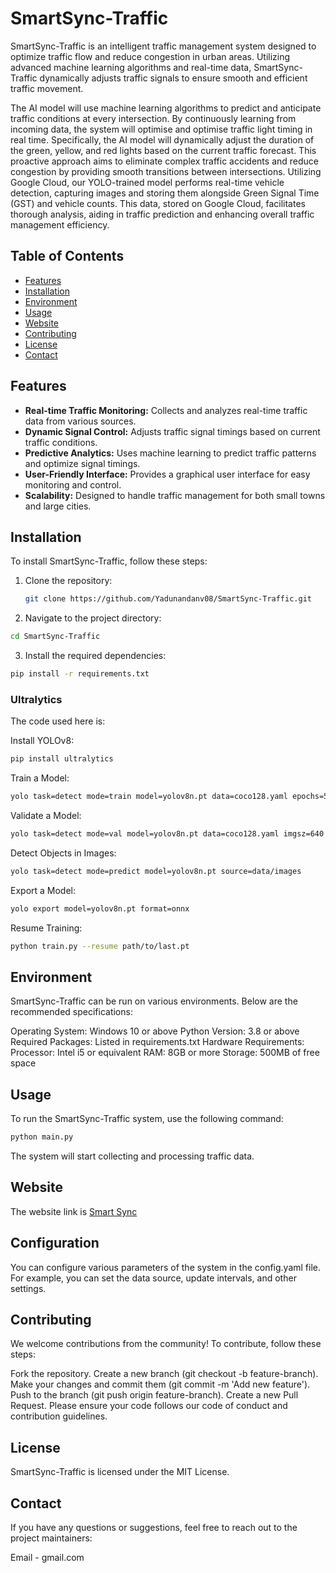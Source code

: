 
# SmartSync-Traffic

SmartSync-Traffic is an intelligent traffic management system designed to optimize traffic flow and reduce congestion in urban areas. Utilizing advanced machine learning algorithms and real-time data, SmartSync-Traffic dynamically adjusts traffic signals to ensure smooth and efficient traffic movement.

The AI model will use machine learning algorithms to predict and anticipate traffic
conditions at every intersection. By continuously learning from incoming data, the system
will optimise and optimise traffic light timing in real time. Specifically, the AI model will
dynamically adjust the duration of the green, yellow, and red lights based on the current
traffic forecast. This proactive approach aims to eliminate complex traffic accidents and
reduce congestion by providing smooth transitions between intersections.
Utilizing Google Cloud, our YOLO-trained model performs real-time vehicle detection, capturing 
images and storing them alongside Green Signal Time (GST) and vehicle counts. This data, stored on Google Cloud,
facilitates thorough analysis, aiding in traffic prediction and enhancing overall traffic management efficiency.

## Table of Contents

- [Features](#features)
- [Installation](#installation)
- [Environment](#environment)
- [Usage](#usage)
- [Website](#Website)
- [Contributing](#contributing)
- [License](#license)
- [Contact](#contact)

## Features

- **Real-time Traffic Monitoring:** Collects and analyzes real-time traffic data from various sources.
- **Dynamic Signal Control:** Adjusts traffic signal timings based on current traffic conditions.
- **Predictive Analytics:** Uses machine learning to predict traffic patterns and optimize signal timings.
- **User-Friendly Interface:** Provides a graphical user interface for easy monitoring and control.
- **Scalability:** Designed to handle traffic management for both small towns and large cities.

## Installation

To install SmartSync-Traffic, follow these steps:

1. Clone the repository:
   ```sh
   git clone https://github.com/Yadunandanv08/SmartSync-Traffic.git
   ```
2. Navigate to the project directory:
  ```sh
  cd SmartSync-Traffic
```
3. Install the required dependencies:
  ```sh
  pip install -r requirements.txt
```
 ### Ultralytics
 
 The code used here is:

 Install YOLOv8:
   ```sh
 pip install ultralytics
   ```
 Train a Model:
   ```sh
 yolo task=detect mode=train model=yolov8n.pt data=coco128.yaml epochs=50 imgsz=640
   ```
 Validate a Model:
   ```sh
 yolo task=detect mode=val model=yolov8n.pt data=coco128.yaml imgsz=640
   ```
 Detect Objects in Images:
   ```sh
 yolo task=detect mode=predict model=yolov8n.pt source=data/images
   ```
 Export a Model:
   ```sh
 yolo export model=yolov8n.pt format=onnx
   ```
Resume Training:
   ```sh
python train.py --resume path/to/last.pt
   ```
## Environment
   SmartSync-Traffic can be run on various environments. Below are the recommended specifications:

Operating System: Windows 10 or above
Python Version: 3.8 or above
Required Packages: Listed in requirements.txt
Hardware Requirements:
Processor: Intel i5 or equivalent
RAM: 8GB or more
Storage: 500MB of free space

## Usage
To run the SmartSync-Traffic system, use the following command:

```sh
python main.py
```
The system will start collecting and processing traffic data.


## Website
The website link is [Smart Sync](http://.com)

## Configuration
You can configure various parameters of the system in the config.yaml file. For example, you can set the data source, update intervals, and other settings.


## Contributing
We welcome contributions from the community! To contribute, follow these steps:

Fork the repository.
Create a new branch (git checkout -b feature-branch).
Make your changes and commit them (git commit -m 'Add new feature').
Push to the branch (git push origin feature-branch).
Create a new Pull Request.
Please ensure your code follows our code of conduct and contribution guidelines.


## License
SmartSync-Traffic is licensed under the MIT License.

## Contact
If you have any questions or suggestions, feel free to reach out to the project maintainers:

Email - gmail.com

   
